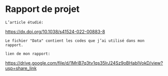 # Rapport de projet
```
L’article étudié:
```
https://dx.doi.org/10.1038/s41524-022-00883-8
```
Le fichier "Data" contient les codes que j’ai utilisé dans mon rapport.
```
```
lien de mon rapport:
```
https://drive.google.com/file/d/1MriB7q3tv1qs35lrJ24Sz9oBHabIVokD/view?usp=share_link
